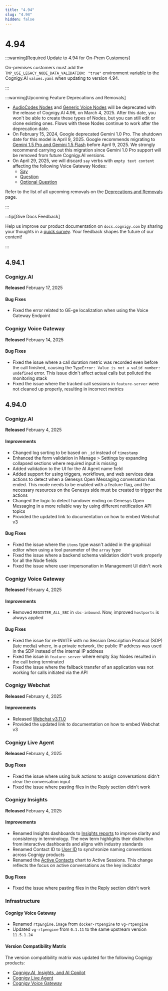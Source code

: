 ```yaml
---
title: "4.94"
slug: "4.94"
hidden: false
---
```


# 4.94

:::warning[Required Update to 4.94 for On-Prem Customers]

  On-premises customers must add the `TMP_USE_LEGACY_NODE_DATA_VALIDATION: "true"` environment variable to the Cognigy.AI
  `values.yaml` when updating to version 4.94.

:::


:::warning[Upcoming Feature Deprecations and Removals]

  - [AudioCodes Nodes](../ai/build/node-reference/voice/audiocodes/overview.md) and [Generic Voice Nodes](../ai/build/node-reference/voice/generic/overview.md) will be deprecated with the release of Cognigy.AI 4.96, on March 4, 2025. After this date, you won't be able to create these types of Nodes, but you can still edit or clone existing ones. Flows with these Nodes continue to work after the deprecation date.
  - On February 15, 2024, Google deprecated Gemini 1.0 Pro. The shutdown date for this model is April 9, 2025. Google recommends migrating to [Gemini 1.5 Pro and Gemini 1.5 Flash](https://cloud.google.com/vertex-ai/generative-ai/docs/deprecations/gemini-1.0-pro) before April 9, 2025. We strongly recommend carrying out this migration since Gemini 1.0 Pro support will be removed from future Cognigy.AI versions.
  - On April 29, 2025, we will discard `say` verbs with `empty text content` affecting the following Voice Gateway Nodes:
      - [Say](../ai/build/node-reference/basic/say.md)
      - [Question](../ai/build/node-reference/basic/question.md)
      - [Optional Question](../ai/build/node-reference/basic/optional-question.md)

  Refer to the list of all upcoming removals on the [Deprecations and Removals](deprecations-and-removals.md) page.

:::


:::tip[Give Docs Feedback]

  Help us improve our product documentation on `docs.cognigy.com` by sharing your thoughts in a [quick survey](https://forms.office.com/e/xnqneVasp2). Your feedback shapes the future of our content!

:::


## 4.94.1

### Cognigy.AI

**Released** February 17, 2025

#### Bug Fixes

- Fixed the error related to GE-ge localization when using the Voice Gateway Endpoint

### Cognigy Voice Gateway

**Released** February 14, 2025

#### Bug Fixes

- Fixed the issue where a call duration metric was recorded even before the call finished, causing the `TypeError: Value is not a valid number: undefined` error. This issue didn't affect actual calls but polluted the monitoring stack
- Fixed the issue where the tracked call sessions in `feature-server` were not cleaned up properly, resulting in incorrect metrics

## 4.94.0

### Cognigy.AI

**Released** February 4, 2025

#### Improvements

- Changed log sorting to be based on `_id` instead of `timestamp`
- Enhanced the form validation in Manage > Settings by expanding collapsed sections where required input is missing
- Added validation to the UI for the AI Agent name field
- Added support for using triggers, workflows, and web services data actions to detect when a Genesys Open Messaging conversation has ended. This mode needs to be enabled with a feature flag, and the necessary resources on the Genesys side must be created to trigger the actions
- Changed the logic to detect handover ending on Genesys Open Messaging in a more reliable way by using different notification API topics
- Provided the updated link to documentation on how to embed Webchat v3

#### Bug Fixes

- Fixed the issue where the `items` type wasn't added in the graphical editor when using a tool parameter of the `array` type
- Fixed the issue where a backend schema validation didn't work properly for all the Node fields
- Fixed the issue where user impersonation in Management UI didn't work

### Cognigy Voice Gateway

**Released** February 4, 2025

#### Improvements

- Removed `REGISTER_ALL_SBC` in `sbc-inbound`. Now, improved `hostports` is always applied

#### Bug Fixes

- Fixed the issue for re-INVITE with no Session Description Protocol (SDP) (late media) where, in a private network, the public IP address was used in the SDP instead of the internal IP address
- Fixed the issue in `feature-server` where empty Say Nodes resulted in the call being terminated
- Fixed the issue where the fallback transfer of an application was not working for calls initiated via the API

### Cognigy Webchat

**Released** February 4, 2025

#### Improvements

- Released [Webchat v3.11.0](https://github.com/Cognigy/Webchat/releases/tag/v3.11.0)
- Provided the updated link to documentation on how to embed Webchat v3

### Cognigy Live Agent

**Released** February 4, 2025

#### Bug Fixes

- Fixed the issue where using bulk actions to assign conversations didn't clear the conversation input
- Fixed the issue where pasting files in the Reply section didn't work

### Cognigy Insights

**Released** February 4, 2025

#### Improvements

- Renamed Insights dashboards to [Insights reports](../insights/glossary.md#r) to improve clarity and consistency in terminology. The new term highlights their distinction from interactive dashboards and aligns with industry standards
- Renamed Contact ID to [User ID](../insights/explorers/transcript.md#list-of-sessions) to synchronize naming conventions across Cognigy products
- Renamed the [Active Contacts](../insights/reports/overview.md#active-sessions) chart to Active Sessions. This change reflects the focus on active conversations as the key indicator

#### Bug Fixes

- Fixed the issue where pasting files in the Reply section didn't work

### Infrastructure

#### Cognigy Voice Gateway

- Renamed `rtpEngine.image` from `docker-rtpengine` to `vg-rtpengine`
- Updated `vg-rtpengine` from `0.1.11` to the same upstream version `11.5.1.24`

#### Version Compatibility Matrix

The version compatibility matrix was updated for the following Cognigy products:

- [Cognigy.AI, Insights, and AI Copilot](../ai/installation/version-compatibility-matrix.md)
- [Cognigy Live Agent](../live-agent/installation/deployment/version-compatibility-matrix.md)
- [Cognigy Voice Gateway](../voice-gateway/installation/version-compatibility-matrix.md)